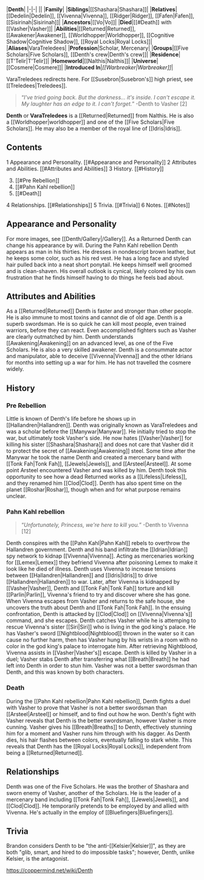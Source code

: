 |**Denth**|
|-|-|
||
|**Family**|
|**Siblings**|[[Shashara\|Shashara]]|
|**Relatives**|[[Dedelin\|Dedelin]], [[Vivenna\|Vivenna]], [[Ridger\|Ridger]], [[Fafen\|Fafen]], [[Sisirinah\|Sisirinah]]|
|**Ancestors**|[[Vo\|Vo]]|
|**Died**|[[#Death]] with [[Vasher\|Vasher]]|
|**Abilities**|[[Returned\|Returned]], [[Awakener\|Awakener]], [[Worldhopper\|Worldhopper]], [[Cognitive Shadow\|Cognitive Shadow]], [[Royal Locks\|Royal Locks]]|
|**Aliases**|VaraTreledees|
|**Profession**|Scholar, Mercenary|
|**Groups**|[[Five Scholars\|Five Scholars]], [[Denth's crew\|Denth's crew]]|
|**Residence**|[[T'Telir\|T'Telir]]|
|**Homeworld**|[[Nalthis\|Nalthis]]|
|**Universe**|[[Cosmere\|Cosmere]]|
|**Introduced In**|*[[Warbreaker\|Warbreaker]]*|

VaraTreledees redirects here. For [[Susebron\|Susebron's]] high priest, see [[Treledees\|Treledees]].
>“*I've tried going back. But the darkness... it's inside. I can't escape it. My laughter has an edge to it. I can't forget.*”
\-Denth to Vasher [2]


**Denth** or **VaraTreledees** is a [[Returned\|Returned]] from Nalthis. He is also a [[Worldhopper\|worldhopper]] and one of the [[Five Scholars\|Five Scholars]]. He may also be a member of the royal line of [[Idris\|Idris]].

## Contents

1 Appearance and Personality. [[#Appearance and Personality]] 
2 Attributes and Abilities. [[#Attributes and Abilities]] 
3 History. [[#History]] 

3. [[#Pre Rebellion]] 
3. [[#Pahn Kahl rebellion]] 
3. [[#Death]] 


4 Relationships. [[#Relationships]] 
5 Trivia. [[#Trivia]] 
6 Notes. [[#Notes]] 


## Appearance and Personality
 
For more images, see [[Denth/Gallery\|/Gallery]].
As a Returned Denth can change his appearance by will.
During the Pahn Kahl rebellion Denth appears as man in his thirties. He dresses in nondescript brown leather, but he keeps some color, such as his red vest. He has a long face and styled hair pulled back into a neat short ponytail. He keeps himself well groomed and is clean-shaven.
His overall outlook is cynical, likely colored by his own frustration that he finds himself having to do things he feels bad about. 

## Attributes and Abilities
As a [[Returned\|Returned]] Denth is faster and stronger than other people. He is also immune to most toxins and cannot die of old age.
Denth is a superb swordsman. He is so quick he can kill most people, even trained warriors, before they can react. Even accomplished fighters such as Vasher are clearly outmatched by him.
Denth understands [[Awakening\|Awakening]] on an advanced level, as one of the Five Scholars. He is also a very skilled awakener.
Denth is a consummate actor and manipulator, able to deceive [[Vivenna\|Vivenna]] and the other Idrians for months into setting up a war for him.
He has not travelled the cosmere widely.

## History
 
### Pre Rebellion
Little is known of Denth's life before he shows up in [[Hallandren\|Hallandren]]. Denth was originally known as VaraTreledees and was a scholar before the [[Manywar\|Manywar]]. He initially tried to stop the war, but ultimately took Vasher's side. He now hates [[Vasher\|Vasher]] for killing his sister [[Shashara\|Shashara]] and does not care that Vasher did it to protect the secret of [[Awakening\|Awakening]] steel.
Some time after the Manywar he took the name Denth and created a mercenary band with [[Tonk Fah\|Tonk Fah]], [[Jewels\|Jewels]], and [[Arsteel\|Arsteel]]. At some point Arsteel encountered Vasher and was killed by him. Denth took this opportunity to see how a dead Returned works as a [[Lifeless\|Lifeless]], and they renamed him [[Clod\|Clod]].
Denth has also spent time on the planet [[Roshar\|Roshar]], though when and for what purpose remains unclear.

### Pahn Kahl rebellion
>“*Unfortunately, Princess, we're here to kill you.*”
\-Denth to Vivenna [12]


Denth conspires with the [[Pahn Kahl\|Pahn Kahl]] rebels to overthrow the Hallandren government. Denth and his band infiltrate the [[Idrian\|Idrian]] spy network to kidnap [[Vivenna\|Vivenna]]. Acting as mercenaries working for [[Lemex\|Lemex]] they befriend Vivenna after poisoning Lemex to make it look like he died of illness. Denth uses Vivenna to increase tensions between [[Hallandren\|Hallandren]] and [[Idris\|Idris]] to drive [[Hallandren\|Hallandren]] to war. Later, after Vivenna is kidnapped by [[Vasher\|Vasher]], Denth and [[Tonk Fah\|Tonk Fah]] torture and kill [[Parlin\|Parlin]], Vivenna's friend to try and discover where she has gone. When Vivenna escapes from Vasher and returns to the safe house, she uncovers the truth about Denth and [[Tonk Fah\|Tonk Fah]]. In the ensuing confrontation, Denth is attacked by [[Clod\|Clod]] on [[Vivenna\|Vivenna's]] command, and she escapes. Denth catches Vasher while he is attemping to rescue Vivenna's sister [[Siri\|Siri]] who is living in the god king's palace. He has Vasher's sword [[Nightblood\|Nightblood]] thrown in the water so it can cause no further harm, then has Vasher hung by his wrists in a room with no color in the god king's palace to interrogate him. After retrieving Nightblood, Vivenna assists in [[Vasher\|Vasher's]] escape. Denth is killed by Vasher in a duel; Vasher stabs Denth after transferring what [[Breath\|Breath]] he had left into Denth in order to stun him. Vasher was not a better swordsman than Denth, and this was known by both characters.

### Death
During the [[Pahn Kahl rebellion\|Pahn Kahl rebellion]], Denth fights a duel with Vasher to prove that Vasher is not a better swordsman than [[Arsteel\|Arsteel]] or himself, and to find out how he won. Denth's fight with Vasher reveals that Denth is the better swordsman, however Vasher is more cunning. Vasher gives his [[Breath\|Breaths]] to Denth, effectively stunning him for a moment and Vasher runs him through with his dagger. As Denth dies, his hair flashes between colors, eventually falling to stark white. This reveals that Denth has the [[Royal Locks\|Royal Locks]], independent from being a [[Returned\|Returned]].

## Relationships
Denth was one of the Five Scholars. He was the brother of Shashara and sworn enemy of Vasher, another of the Scholars.
He is the leader of a mercenary band including [[Tonk Fah\|Tonk Fah]], [[Jewels\|Jewels]], and [[Clod\|Clod]].
He temporarily pretends to be employed by and allied with Vivenna.
He's actually in the employ of [[Bluefingers\|Bluefingers]].
## Trivia
Brandon considers Denth to be "the anti-[[Kelsier\|Kelsier]]", as they are both "glib, smart, and hired to do impossible tasks"; however, Denth, unlike Kelsier, is the antagonist.


https://coppermind.net/wiki/Denth